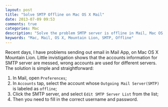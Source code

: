 ```yaml
---
layout: post
title: "Solve SMTP Offline on Mac OS X Mail"
date: 2013-07-09 09:53
comments: true
categories: Mac
description: "Solve the problem SMTP server is offline in Mail, Mac OS X"
keywords: "Mac, Mail, OS X, Mountain Lion, SMTP, Offline"
---
```

Recent days, I have problems sending out email in Mail App, on Mac OS X Mountain Lion. Little invistigation shows that the accounts information for SMTP server are messed, wrong accounts are used for different servers.
The solution is simple and straightforward:  

1.	In Mail, open `Preferences`;  
1.	In `Accounts` tap, select the account whose `Outgoing Mail Server(SMTP)` is labeled as `offline`;  
1.	Click the SMTP server, and select `Edit SMTP Server List` from the list;  
1.	Then you need to fill in the correct username and password.  
